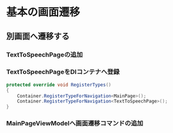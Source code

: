 # 基本の画面遷移

## 別画面へ遷移する  

### TextToSpeechPageの追加

### TextToSpeechPageをDIコンテナへ登録  

```cs
protected override void RegisterTypes()
{
    Container.RegisterTypeForNavigation<MainPage>();
    Container.RegisterTypeForNavigation<TextToSpeechPage>();
}
```

### MainPageViewModelへ画面遷移コマンドの追加